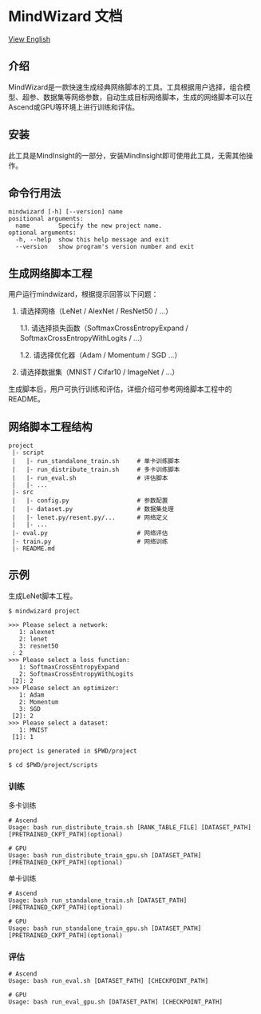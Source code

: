 # MindWizard 文档

[View English](./README.md)

## 介绍

MindWizard是一款快速生成经典网络脚本的工具。工具根据用户选择，组合模型、超参、数据集等网络参数，自动生成目标网络脚本，生成的网络脚本可以在Ascend或GPU等环境上进行训练和评估。

## 安装

此工具是MindInsight的一部分，安装MindInsight即可使用此工具，无需其他操作。

## 命令行用法

```buildoutcfg
mindwizard [-h] [--version] name
positional arguments:
  name        Specify the new project name.
optional arguments:
  -h, --help  show this help message and exit
  --version   show program's version number and exit
```

## 生成网络脚本工程

用户运行mindwizard，根据提示回答以下问题：

1. 请选择网络（LeNet / AlexNet / ResNet50 / ...）

    1.1. 请选择损失函数（SoftmaxCrossEntropyExpand / SoftmaxCrossEntropyWithLogits / ...）

    1.2. 请选择优化器（Adam / Momentum / SGD ...）

2. 请选择数据集（MNIST / Cifar10 / ImageNet / ...）

生成脚本后，用户可执行训练和评估，详细介绍可参考网络脚本工程中的README。

## 网络脚本工程结构

```shell
project
 |- script
 |   |- run_standalone_train.sh     # 单卡训练脚本
 |   |- run_distribute_train.sh     # 多卡训练脚本
 |   |- run_eval.sh                 # 评估脚本
 |   |- ...
 |- src
 |   |- config.py                   # 参数配置
 |   |- dataset.py                  # 数据集处理
 |   |- lenet.py/resent.py/...      # 网络定义
 |   |- ...
 |- eval.py                         # 网络评估
 |- train.py                        # 网络训练
 |- README.md
```

## 示例

生成LeNet脚本工程。

```buildoutcfg
$ mindwizard project

>>> Please select a network:
   1: alexnet
   2: lenet
   3: resnet50
 : 2
>>> Please select a loss function:
   1: SoftmaxCrossEntropyExpand
   2: SoftmaxCrossEntropyWithLogits
 [2]: 2
>>> Please select an optimizer:
   1: Adam
   2: Momentum
   3: SGD
 [2]: 2
>>> Please select a dataset:
   1: MNIST
 [1]: 1

project is generated in $PWD/project

$ cd $PWD/project/scripts
```

### 训练

多卡训练

```
# Ascend
Usage: bash run_distribute_train.sh [RANK_TABLE_FILE] [DATASET_PATH] [PRETRAINED_CKPT_PATH](optional)

# GPU
Usage: bash run_distribute_train_gpu.sh [DATASET_PATH] [PRETRAINED_CKPT_PATH](optional)
```

单卡训练

```
# Ascend
Usage: bash run_standalone_train.sh [DATASET_PATH] [PRETRAINED_CKPT_PATH](optional)

# GPU 
Usage: bash run_standalone_train_gpu.sh [DATASET_PATH] [PRETRAINED_CKPT_PATH](optional)
```

### 评估

```
# Ascend
Usage: bash run_eval.sh [DATASET_PATH] [CHECKPOINT_PATH]

# GPU
Usage: bash run_eval_gpu.sh [DATASET_PATH] [CHECKPOINT_PATH]
```
